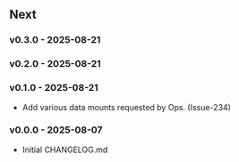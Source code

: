 ## Next
### v0.3.0 - 2025-08-21
### v0.2.0 - 2025-08-21
### v0.1.0 - 2025-08-21

- Add various data mounts requested by Ops. (Issue-234) 

### v0.0.0 - 2025-08-07

- Initial CHANGELOG.md
